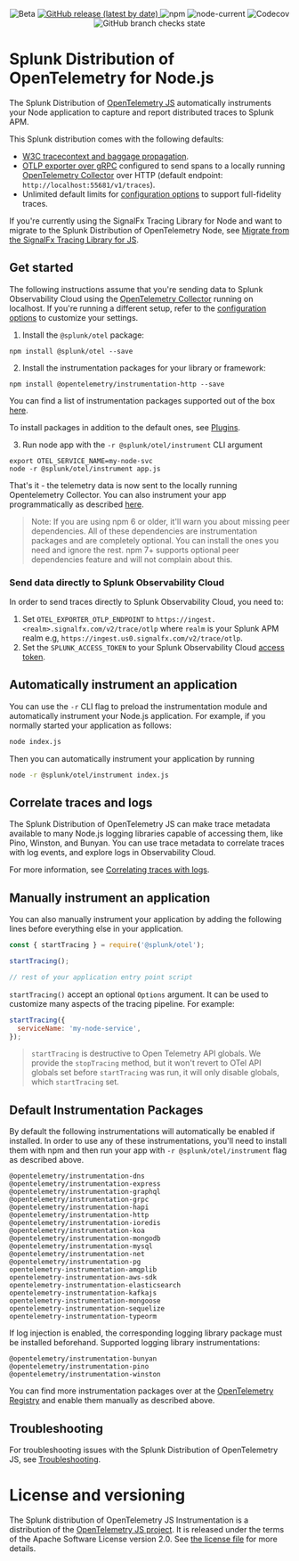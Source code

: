<p align="center">
  <img alt="Beta" src="https://img.shields.io/badge/status-beta-informational?style=for-the-badge">
 <a href="https://github.com/signalfx/splunk-otel-js/releases">
    <img alt="GitHub release (latest by date)" src="https://img.shields.io/github/v/release/signalfx/splunk-otel-js?include_prereleases&style=for-the-badge">
  </a>
  <img alt="npm" src="https://img.shields.io/npm/v/@splunk/otel?style=for-the-badge">
  <img alt="node-current" src="https://img.shields.io/node/v/@splunk/otel?style=for-the-badge">
  <img alt="Codecov" src="https://img.shields.io/codecov/c/github/signalfx/splunk-otel-js?style=for-the-badge&token=XKXjEQKGaK">
  <img alt="GitHub branch checks state" src="https://img.shields.io/github/checks-status/signalfx/splunk-otel-js/main?style=for-the-badge">
</p>

# Splunk Distribution of OpenTelemetry for Node.js

The Splunk Distribution of [OpenTelemetry JS](https://github.com/open-telemetry/opentelemetry-js) automatically instruments your Node application to capture and report distributed traces to Splunk APM.

This Splunk distribution comes with the following defaults:

- [W3C tracecontext and baggage propagation](https://www.w3.org/TR/trace-context).
- [OTLP exporter over gRPC](https://www.npmjs.com/package/@opentelemetry/exporter-collector-grpc)
  configured to send spans to a locally running [OpenTelemetry Collector](https://github.com/open-telemetry/opentelemetry-collector) over HTTP
  (default endpoint: `http://localhost:55681/v1/traces`).
- Unlimited default limits for [configuration options](#trace-configuration) to
  support full-fidelity traces.

If you're currently using the SignalFx Tracing Library for Node and want to
migrate to the Splunk Distribution of OpenTelemetry Node, see [Migrate from
the SignalFx Tracing Library for JS](./MIGRATING.md).

## Get started

The following instructions assume that you're sending data to Splunk Observability Cloud using the [OpenTelemetry Collector](https://docs.splunk.com/Observability/gdi/opentelemetry/opentelemetry.html) running on localhost. If you're running a
different setup, refer to the [configuration options](./docs/advanced-config.md) to customize your settings.

1. Install the `@splunk/otel` package:

```
npm install @splunk/otel --save
```

2. Install the instrumentation packages for your library or framework:

```
npm install @opentelemetry/instrumentation-http --save
```

You can find a list of instrumentation packages supported out of the box [here](#default-instrumentation-packages).

To install packages in addition to the default ones, see [Plugins](./docs/plugins.md).

3. Run node app with the `-r @splunk/otel/instrument` CLI argument

```
export OTEL_SERVICE_NAME=my-node-svc
node -r @splunk/otel/instrument app.js
```

That's it - the telemetry data is now sent to the locally running Opentelemetry Collector. You can also instrument your app programmatically as described [here](#instrument-with-code).

> Note: If you are using npm 6 or older, it'll warn you about missing peer
> dependencies. All of these dependencies are instrumentation packages and are
> completely optional. You can install the ones you need and ignore the rest.
> npm 7+ supports optional peer dependencies feature and will not complain
> about this.

### Send data directly to Splunk Observability Cloud

In order to send traces directly to Splunk Observability Cloud, you need to:

1. Set `OTEL_EXPORTER_OTLP_ENDPOINT` to
   `https://ingest.<realm>.signalfx.com/v2/trace/otlp` where `realm` is your
   Splunk APM realm e.g, `https://ingest.us0.signalfx.com/v2/trace/otlp`.
2. Set the `SPLUNK_ACCESS_TOKEN` to your Splunk Observability Cloud [access token](https://docs.splunk.com/Observability/admin/authentication-tokens/api-access-tokens.html).
## Automatically instrument an application

You can use the `-r` CLI flag to preload the instrumentation module and automatically instrument your Node.js application.
For example, if you normally started your application as follows:

```bash
node index.js
```

Then you can automatically instrument your application by running

```bash
node -r @splunk/otel/instrument index.js
```

## Correlate traces and logs

The Splunk Distribution of OpenTelemetry JS can make trace metadata available to many Node.js logging libraries capable of accessing them, like Pino, Winston, and Bunyan. You can use trace metadata to correlate traces with log events, and explore logs in Observability Cloud. 

For more information, see [Correlating traces with logs](./docs/correlate-logs-traces.md).

## Manually instrument an application<a name="instrument-with-code"></a>

You can also manually instrument your application by adding the following lines before everything else in your application.

```js
const { startTracing } = require('@splunk/otel');

startTracing();

// rest of your application entry point script
```
`startTracing()` accept an optional `Options` argument. It can be used to customize many aspects of the tracing pipeline. For example:

```js
startTracing({
  serviceName: 'my-node-service',
});
```

> `startTracing` is destructive to Open Telemetry API globals. We provide the `stopTracing` method, but it won't revert to OTel API globals set before `startTracing` was run, it will only disable globals, which `startTracing` set.

## Default Instrumentation Packages<a name="default-instrumentation-packages"></a>

By default the following instrumentations will automatically be enabled if installed. In order to use
any of these instrumentations, you'll need to install them with npm and then run your app with `-r @splunk/otel/instrument` flag as described above.

```
@opentelemetry/instrumentation-dns
@opentelemetry/instrumentation-express
@opentelemetry/instrumentation-graphql
@opentelemetry/instrumentation-grpc
@opentelemetry/instrumentation-hapi
@opentelemetry/instrumentation-http
@opentelemetry/instrumentation-ioredis
@opentelemetry/instrumentation-koa
@opentelemetry/instrumentation-mongodb
@opentelemetry/instrumentation-mysql
@opentelemetry/instrumentation-net
@opentelemetry/instrumentation-pg
opentelemetry-instrumentation-amqplib
opentelemetry-instrumentation-aws-sdk
opentelemetry-instrumentation-elasticsearch
opentelemetry-instrumentation-kafkajs
opentelemetry-instrumentation-mongoose
opentelemetry-instrumentation-sequelize
opentelemetry-instrumentation-typeorm
```

If log injection is enabled, the corresponding logging library package must be installed beforehand. Supported logging library instrumentations:

```
@opentelemetry/instrumentation-bunyan
@opentelemetry/instrumentation-pino
@opentelemetry/instrumentation-winston
```

You can find more instrumentation packages over at the [OpenTelemetry Registry](https://opentelemetry.io/registry/?language=js) and enable them manually as described above.

## Troubleshooting

For troubleshooting issues with the Splunk Distribution of OpenTelemetry JS, see [Troubleshooting](./docs/troubleshooting.md).

# License and versioning

The Splunk distribution of OpenTelemetry JS Instrumentation is a
distribution of the [OpenTelemetry JS project](https://github.com/open-telemetry/opentelemetry-js).
It is released under the terms of the Apache Software License version 2.0. See [the
license file](./LICENSE) for more details.
